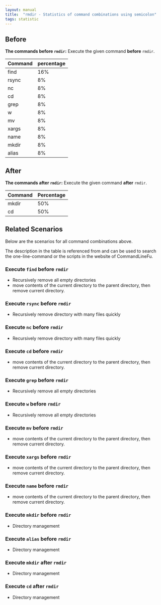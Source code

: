 ```yaml
---
layout: manual
title:  "rmdir - Statistics of command combinations using semicolon"
tags: statistic
---
```


## Before

__The commands before `rmdir`:__  Execute the given command __before__ `rmdir`.

| Command | percentage |
|--------|--------|
| find | 16% |
| rsync | 8% |
| nc | 8% |
| cd | 8% |
| grep | 8% |
| w | 8% |
| mv | 8% |
| xargs | 8% |
| name | 8% |
| mkdir | 8% |
| alias | 8% |



## After

__The commands after `rmdir`:__ Execute the given command __after__ `rmdir`.

| Command | Percentage | 
|-------|--------|
| mkdir | 50% |
| cd | 50% |



## Related Scenarios

Below are the scenarios for all command combinations above.

The description in the table is referenced from and can be used to search the one-line-command or the scripts in the website of CommandLineFu.


### Execute `find` before `rmdir`

- Recursively remove all empty directories
- move contents of the current directory to the parent directory, then remove current directory.

            
### Execute `rsync` before `rmdir`

- Recursively remove directory with many files quickly

            
### Execute `nc` before `rmdir`

- Recursively remove directory with many files quickly

            
### Execute `cd` before `rmdir`

- move contents of the current directory to the parent directory, then remove current directory.

            
### Execute `grep` before `rmdir`

- Recursively remove all empty directories

            
### Execute `w` before `rmdir`

- Recursively remove all empty directories

            
### Execute `mv` before `rmdir`

- move contents of the current directory to the parent directory, then remove current directory.

            
### Execute `xargs` before `rmdir`

- move contents of the current directory to the parent directory, then remove current directory.

            
### Execute `name` before `rmdir`

- move contents of the current directory to the parent directory, then remove current directory.

            
### Execute `mkdir` before `rmdir`

- Directory management

            
### Execute `alias` before `rmdir`

- Directory management

            


### Execute `mkdir` after `rmdir`

- Directory management

            
### Execute `cd` after `rmdir`

- Directory management

            
